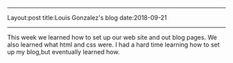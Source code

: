 - - -
Layout:post
title:Louis Gonzalez's blog
date:2018-09-21
- - -

This week we learned how to set up our web site and out blog pages. We also learned what html and css were. I had a hard time learning how to set up my blog,but eventually learned how.
